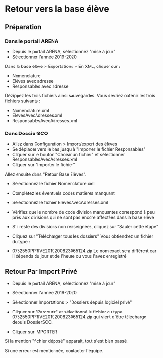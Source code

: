 # Retour vers la base élève

## Préparation

### Dans le portail ARENA

- Depuis le portail ARENA, sélectionnez "mise à jour"
- Sélectionner l'année 2019-2020

Dans la base élève > Exportations > En XML, cliquer sur :
- Nomenclature
- Elèves avec adresse
- Responsables avec adresse

Dézippez les trois fichiers ainsi sauvegardés. Vous devriez obtenir les trois fichiers suivants :
- Nomenclature.xml
- ElevesAvecAdresses.xml
- ResponsablesAvecAdresses.xml

### Dans DossierSCO

- Allez dans  Configuration > Import/export des élèves
- Se déplacer vers le bas jusqu'à "Importer le fichier Responsables"
- Cliquer sur le bouton "Choisir un fichier" et sélectionner ResponsablesAvecAdresses.xml
- Cliquer sur "Importer le fichier"


Allez ensuite dans "Retour Base Élèves".

- Sélectionnez le fichier Nomenclature.xml
- Complétez les éventuels codes matières manquant

- Sélectionnez le fichier ElevesAvecAdresses.xml
- Vérifiez que le nombre de code division manquantes correspond à peu près aux divisions qui ne sont pas encore affectées dans la base élève

- S'il reste des divisions non renseignées, cliquez sur "Sauter cette étape"

- Cliquez sur "Télécharger tous les dossiers"
Vous obtiendrez un fichier du type :
- 0752550PPRIVE2019200823065124.zip
Le nom exact sera différent car il dépends du jour et de l'heure ou vous l'avez enregistré.


## Retour Par Import Privé

- Depuis le portail ARENA, sélectionnez "mise à jour"
- Sélectionner l'année 2019-2020
- Sélectionner Importations > "Dossiers depuis logiciel privé"

- Cliquer sur "Parcourir" et sélecitonné le fichier du type 0752550PPRIVE2019200823065124.zip qui vient d'être téléchargé depuis DossierSCO.
- Cliquer sur IMPORTER

Si la mention "fichier déposé" apparait, tout s'est bien passé.

Si une erreur est mentionnée, contacter l'équipe.

